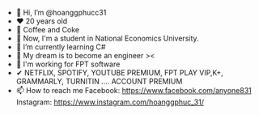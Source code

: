 - 👋 Hi, I’m @hoanggphucc31
- ❤ 20 years old
- 🥤 Coffee and Coke
- 👀 Now, I'm a student in National Economics University.
- 🌱 I’m currently learning C#
- 💞️ My dream is to become an engineer ><
- 🤞 I'm working for FPT software
- ✔ NETFLIX, SPOTIFY, YOUTUBE PREMIUM, FPT PLAY VIP,K+, GRAMMARLY, TURNITIN .... ACCOUNT PREMIUM
- 📫 How to reach me 
Facebook: https://www.facebook.com/anyone831
Instagram: https://www.instagram.com/hoanggphuc_31/


<!---
hoanggphucc31/hoanggphucc31 is a ✨ special ✨ repository because its `README.md` (this file) appears on your GitHub profile.
You can click the Preview link to take a look at your changes.
--->
